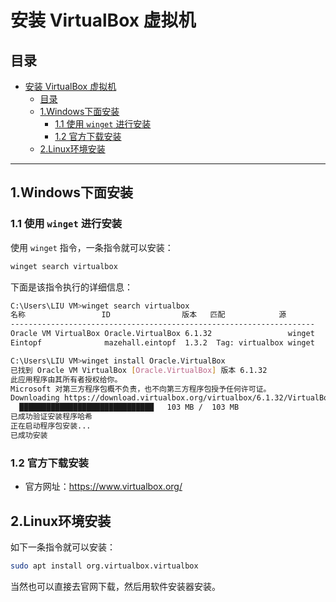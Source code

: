 # 安装 VirtualBox 虚拟机

## 目录

- [安装 VirtualBox 虚拟机](#安装-virtualbox-虚拟机)
  - [目录](#目录)
  - [1.Windows下面安装](#1windows下面安装)
    - [1.1 使用 `winget` 进行安装](#11-使用-winget-进行安装)
    - [1.2 官方下载安装](#12-官方下载安装)
  - [2.Linux环境安装](#2linux环境安装)

---

## 1.Windows下面安装

### 1.1 使用 `winget` 进行安装

使用 `winget` 指令，一条指令就可以安装：

```bash
winget search virtualbox
```

下面是该指令执行的详细信息：

```bash
C:\Users\LIU VM>winget search virtualbox
名称                 ID                版本   匹配            源
--------------------------------------------------------------------
Oracle VM VirtualBox Oracle.VirtualBox 6.1.32                 winget
Eintopf              mazehall.eintopf  1.3.2  Tag: virtualbox winget

C:\Users\LIU VM>winget install Oracle.VirtualBox
已找到 Oracle VM VirtualBox [Oracle.VirtualBox] 版本 6.1.32
此应用程序由其所有者授权给你。
Microsoft 对第三方程序包概不负责，也不向第三方程序包授予任何许可证。
Downloading https://download.virtualbox.org/virtualbox/6.1.32/VirtualBox-6.1.32-149290-Win.exe
  ██████████████████████████████   103 MB /  103 MB
已成功验证安装程序哈希
正在启动程序包安装...
已成功安装

```

### 1.2 官方下载安装

- 官方网址：https://www.virtualbox.org/

## 2.Linux环境安装

如下一条指令就可以安装：

```bash
sudo apt install org.virtualbox.virtualbox
```

当然也可以直接去官网下载，然后用软件安装器安装。

